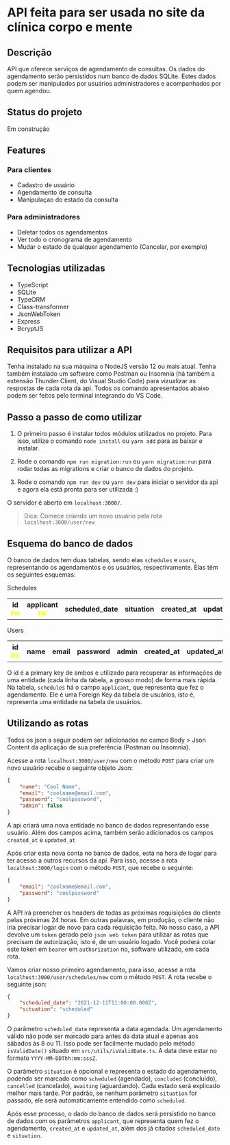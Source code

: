 # API feita para ser usada no site da clínica corpo e mente

## Descrição
<p>
API que oferece serviços de agendamento de consultas. Os dados do agendamento serão persistidos num banco de dados SQLite. Estes dados podem ser manipulados por usuários administradores e acompanhados por quem agendou.
</p>

## Status do projeto
Em construção

## Features
### Para clientes
<ul>
    <li>
        Cadastro de usuário
    </li>
    <li>
        Agendamento de consulta
    </li>
    <li>
        Manipulaçao do estado da consulta
    </li>
</ul>

### Para administradores
<ul>
    <li>
        Deletar todos os agendamentos
    </li>
    <li>
        Ver todo o cronograma de agendamento
    </li>
    <li>
        Mudar o estado de qualquer agendamento (Cancelar, por exemplo)
    </li>
</ul>

## Tecnologias utilizadas
<ul>
    <li>
        TypeScript    
    </li>
    <li>
        SQLite
    </li>
    <li>
        TypeORM    
    </li>
    <li>
        Class-transformer
    </li>
    <li>
        JsonWebToken
    </li>
    <li>
        Express
    </li>
    <li>
        BcryptJS
    </li>
</ul>

## Requisitos para utilizar a API
Tenha instalado na sua máquina o NodeJS versão 12 ou mais atual.
Tenha também instalado um software como Postman ou Insomnia (há também a extensão Thunder Client, do Visual Studio Code) para vizualizar as respostas de cada rota da api. Todos os comando apresentados abaixo podem ser feitos pelo terminal integrando do VS Code.

## Passo a passo de como utilizar
1. O primeiro passo é instalar todos módulos utilizados no projeto. Para isso, utilize o comando `node install` ou `yarn add` para as baixar e instalar.

2. Rode o comando `npm run migration:run` ou `yarn migration:run` para rodar todas as migrations e criar o banco de dados do projeto.

3. Rode o comando `npm run dev` ou `yarn dev` para iniciar o servidor da api e agora ela está pronta para ser utilizada :)

O servidor é aberto em `localhost:3000/`. 
> Dica: Comece criando um novo usuário pela rota `localhost:3000/user/new`

## Esquema do banco de dados
O banco de dados tem duas tabelas, sendo elas `schedules` e `users`, representando os agendamentos e os usuários, respectivamente. Elas têm os seguintes esquemas:

<table>
    <thead>Schedules</thead>
    <th>id <strong style="color: yellow">PK</strong> </th>
    <th>applicant <strong style="color: yellow">FK</strong></th>
    <th>scheduled_date</th>
    <th>situation</th>
    <th>created_at</th>
    <th>updated_at</th>
</table>

<table>
    <thead>Users</thead>
    <th>id <strong style="color: yellow">PK</strong></th>
    <th>name</th>
    <th>email</th>
    <th>password</th>
    <th>admin</th>
    <th>created_at</th>
    <th>updated_at</th>
</table>

O id é a primary key de ambos e utilizado para recuperar as informações de uma entidade (cada linha da tabela, a grosso modo) de forma mais rápida. Na tabela, `schedules` há o campo `applicant`, que representa que fez o agendamento. Ele é uma Foreign Key da tabela de usuários, isto é, representa uma entidade na tabela de usuários.

## Utilizando as rotas
Todos os json a seguir podem ser adicionados no campo Body > Json Content da aplicação de sua preferência (Postman ou Insomnia).

Acesse a rota `localhost:3000/user/new` com o método `POST` para criar um novo usuário recebe o seguinte objeto Json:
```json
{
    "name": "Cool Name",
    "email": "coolname@email.com",
    "password": "coolpassword",
    "admin": false
}
```

A api criará uma nova entidade no banco de dados representando esse usuário. Além dos campos acima, também serão adicionados os campos `created_at` e `updated_at`

Após criar esta nova conta no banco de dados, está na hora de logar para ter acesso a outros recursos da api. Para isso, acesse a rota `localhost:3000/login` com o método `POST`, que recebe o seguinte:
```json
{
    "email": "coolname@email.com",
    "password": "coolpassword"
}
```

A API irá preencher os headers de todas as próximas requisições do cliente pelas próximas 24 horas. Em outras palavras, em produção, o cliente não iria precisar logar de novo para cada requisição feita. No nosso caso, a API devolve um `token` gerado pelo `json web token` para utilizar as rotas que precisam de autorização, isto é, de um usuário logado. Você poderá colar este token em `bearer` em `authorization` no, software utilizado, em cada rota. 

Vamos criar nosso primeiro agendamento, para isso, acesse a rota `localhost:3000/user/schedules/new` com o método `POST`. A rota recebe o seguinte json:
```json
{
    "scheduled_date": "2021-12-11T11:00:00.000Z",
    "situation": "scheduled"
}
```
O parâmetro `scheduled_date` representa a data agendada. Um agendamento válido não pode ser marcado para antes da data atual e apenas aos sábados às 8 ou 11. Isso pode ser facilmente mudado pelo método `isValidDate()` situado em `src/utils/isValidDate.ts`. A data deve estar no formato `YYYY-MM-DDThh:mm:sssZ`.

O parâmetro `situation` é opcional e representa o estado do agendamento, podendo ser marcado como `scheduled` (agendado), `concluded` (concluído), `cancelled` (cancelado), `awaiting` (aguardando). Cada estado será explicado melhor mais tarde. Por padrão, se nenhum parâmetro `situation` for passado, ele será automaticamente entendido como `scheduled`.

Após esse processo, o dado do banco de dados será persistido no banco de dados com os parâmetros `applicant`, que representa quem fez o agendamento, `created_at` e `updated_at`, além dos já citados `scheduled_date` e `situation`.